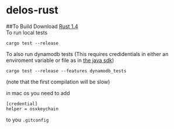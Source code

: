 # delos-rust
##To Build
Download [Rust 1.4](https://www.rust-lang.org/downloads.html)  
To run local tests

    cargo test --release

To also run dynamodb tests (This requires credidentials in either an enviroment variable or file as in
[the java sdk](http://docs.aws.amazon.com/AWSSdkDocsJava/latest/DeveloperGuide/credentials.html))

    cargo test --release --features dynamodb_tests

(note that the first compilation will be slow)  

in mac os you need to add

    [credential]
	helper = osxkeychain

to you `.gitconfig`
